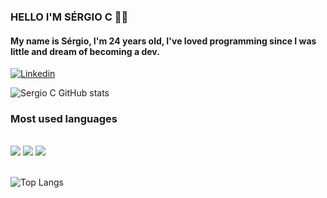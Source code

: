 ### HELLO I'M SÉRGIO C 🤙🏽

#### My name is Sérgio, I'm 24 years old, I've loved programming since I was little and dream of becoming a dev.

[![Linkedin](https://img.shields.io/badge/LinkedIn-0077B5?style=for-the-badge&logo=linkedin&logoColor=white)](https://www.linkedin.com/in/sergiocsouza/)

![Sergio C GitHub stats](https://github-readme-stats.vercel.app/api?username=khozett&show_icons=true&theme=onedark)

### Most used languages

<div style ="display: inline-block"><br> 

<image src = "https://img.shields.io/badge/JavaScript-F7DF1E?style=for-the-badge&logo=javascript&logoColor=black">
<image src = "https://img.shields.io/badge/Angular-DD0031?style=for-the-badge&logo=angular&logoColor=white">
<image src = "https://img.shields.io/badge/TypeScript-007ACC?style=for-the-badge&logo=typescript&logoColor=white">


</div><br><br>

![Top Langs](https://github-readme-stats.vercel.app/api/top-langs/?username=anuraghazra&hide_progress=true)
